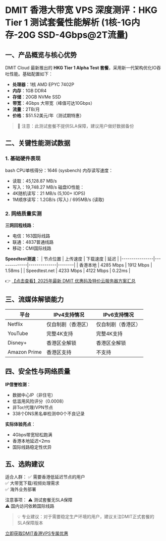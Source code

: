 # DMIT 香港大带宽 VPS 深度测评：HKG Tier 1 测试套餐性能解析 (1核-1G内存-20G SSD-4Gbps@2T流量)

## 一、产品概览与核心优势

DMIT Cloud 最新推出的 **HKG Tier 1 Alpha Test 套餐**，采用新一代架构优化IO吞吐性能。基础配置如下：

- **处理器**：1核 AMD EPYC 7402P
- **内存**：1GB DDR4
- **存储**：20GB NVMe SSD
- **带宽**：4Gbps 大带宽（峰值可达10Gbps）
- **流量**：2TB/月
- **价格**：$51.52美元/年（测试期特惠）

> 📌 注意：此测试套餐不提供SLA保障，建议用户做好数据备份

## 二、关键性能测试数据

### 1. 基础硬件表现
bash
CPU单核得分：1646 (sysbench)
内存读写速度：
- 读取：45,128.87 MB/s
- 写入：19,748.27 MB/s
磁盘IO性能：
- 4K随机读写：21 MB/s (5,100+ IOPS)
- 1M顺序读写：1.2GB/s (写入) / 695MB/s (读取)

### 2. 网络质量实测
**三网回程线路**：
- 电信：163国际线路
- 联通：4837普通线路
- 移动：CMI国际线路

**Speedtest测速**：
| 节点位置       | 上传速度     | 下载速度     | 延迟   |
|----------------|--------------|--------------|--------|
| 香港本地       | 4285 Mbps    | 1912 Mbps    | 1.58ms |
| Speedtest.net  | 4233 Mbps    | 4122 Mbps    | 0.22ms |

👉 [【点击查看】2025年最新 DMIT 优惠码及特价云服务器方案汇总](https://bit.ly/dmit_coupon)

## 三、流媒体解锁能力

| 平台        | IPv4支持情况       | IPv6支持情况       |
|-------------|--------------------|--------------------|
| Netflix     | 仅自制剧（香港区） | 仅自制剧（香港区） |
| YouTube     | 完整4K支持         | 完整4K支持         |
| Disney+     | 香港区全解锁       | 香港区全解锁       |
| Amazon Prime| 香港区支持         | 不支持             |

## 四、安全性与网络质量

**IP信誉检测**：
- 数据中心IP（非住宅）
- 低滥用风险评分（0.0008）
- 非Tor/代理/VPN节点
- 338个DNS黑名单检测中0个不良记录

**实际体验亮点**：
- 4Gbps带宽轻松跑满
- 香港本地延迟<2ms
- 国际线路稳定性优异

## 五、选购建议

适合人群：
✅ 需要香港低延迟节点的用户  
✅ 大带宽下载/视频处理需求  
✅ 海外业务部署  

注意事项：
⚠️ 测试套餐无SLA保障  
⚠️ 国内访问依赖国际线路  

> 💡 专业建议：对于需要稳定生产环境的用户，建议关注DMIT正式套餐的SLA保障版本

[立即获取DMIT香港VPS专属优惠](https://bit.ly/dmit_coupon)